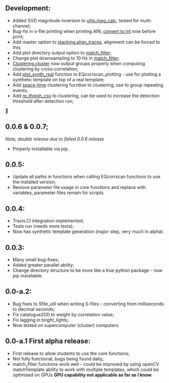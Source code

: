 ## Development:
* Added SVD magnitude inversion to [utils.mag_calc](EQcorrscan/eqcorrscan/utils/mag_calc.py#L530), 
tested for multi-channel;
* Bug-fix in s-file printing when printing AIN, 
[convert to int](EQcorrscan/eqcorrscan/utils/Sfile_util.py#L75) now before print;
* Add master option to [stacking.align_traces](EQcorrscan/eqcorrscan/utils/stacking.py#L93), 
alignment can be forced to this;
* Add plot directory output option to [match_filter](EQcorrscan/eqcorrscan/core/match_filter.py#L341);
* Change plot downsampling to 10 Hz in [match_filter](EQcorrscan/eqcorrscan/core/match_filter.py#L489);
* [Clustering.cluster](EQcorrscan/eqcorrscan/utils/clustering.py#L81)
now output groups properly when 
computing clustering by cross-correlation;
* Add [plot_synth_real](EQcorrscan/eqcorrscan/utils/EQcorrscan_plotting.py#L765)
function to EQcorrscan_plotting - 
use for plotting a synthetic template on top of a real template;
* Add [space-time](EQcorrscan/eqcorrscan/utils/clustering.py#L513)
clustering fucntion to clustering, 
use to group repeating events;
* Add [re_thresh_csv](EQcorrscan/eqcorrscan/utils/clustering.py#L551) 
to clustering, can be used to increase 
the detection threshold after detection run;

:volcano:

## 0.0.6 & 0.0.7;
*Note, double release due to failed 0.0.6 release*
* Properly installable via pip.

## 0.0.5:
* Update all paths in functions when calling EQcorrscan
functions to use the installed version;
* Remove parameter file usage in core functions and
replace with variables, parameter files remain for scripts.

## 0.0.4:
* Travis.CI integration implemented;
* Tests run (needs more tests);
* Now has synthetic template generation (major step, very much in alpha).
 
## 0.0.3:
* Many small bug-fixes;
* Added greater parallel ability;
* Change directory structure to be more like a true python 
package - now pip installable.

## 0.0-a.2:
* Bug fixes to Sfile_util when writing S-files - converting 
from milliseconds to decimal seconds;
* Fix catalogue2DD to weight by correlation value;
* Fix lagging in bright_lights;
* Now tested on supercomputer (cluster) computers.

## 0.0-a.1 First alpha release:
* First release to allow students to use the core functions;
* Not fully functional, bugs being found daily;
* match_filter functions work well - could be improved by using 
openCV matchTemplate ability to work with multiple templates, 
which could be optimised on GPUs **GPU capability not applicable as far as I know**
